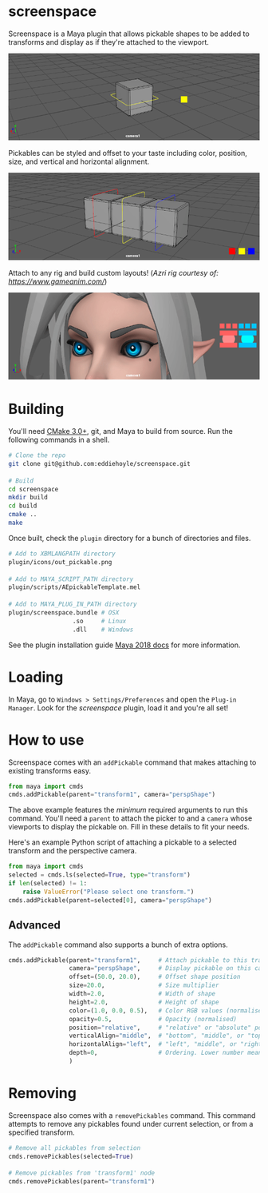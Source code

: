 # screenspace
Screenspace is a Maya plugin that allows pickable shapes to be added to transforms and display as if they're attached to the viewport.

![alt text](resources/screenspace1.gif "Pickable")

Pickables can be styled and offset to your taste including color, position, size, and vertical and horizontal alignment.

![alt text](resources/screenspace2.gif "Style")

Attach to any rig and build custom layouts! (*Azri rig courtesy of: https://www.gameanim.com/*)

![alt text](resources/screenspace3.gif "Interfaces")

# Building
You'll need [CMake 3.0+](https://cmake.org), git, and Maya to build from source. Run the following commands in a shell.

```bash
# Clone the repo
git clone git@github.com:eddiehoyle/screenspace.git

# Build
cd screenspace
mkdir build
cd build
cmake ..
make
```

Once built, check the `plugin` directory for a bunch of directories and files.

```bash
# Add to XBMLANGPATH directory
plugin/icons/out_pickable.png

# Add to MAYA_SCRIPT_PATH directory
plugin/scripts/AEpickableTemplate.mel

# Add to MAYA_PLUG_IN_PATH directory
plugin/screenspace.bundle # OSX
                  .so     # Linux
                  .dll    # Windows
```

See the plugin installation guide [Maya 2018 docs](https://knowledge.autodesk.com/support/maya/learn-explore/caas/CloudHelp/cloudhelp/2018/ENU/Maya-Customizing/files/GUID-FA51BD26-86F3-4F41-9486-2C3CF52B9E17-htm.html) for more information. 

# Loading

In Maya, go to `Windows > Settings/Preferences` and open the `Plug-in Manager`. Look for the _screenspace_ plugin, load it and you're all set!

# How to use
Screenspace comes with an `addPickable` command that makes attaching to existing transforms easy.

```python
from maya import cmds
cmds.addPickable(parent="transform1", camera="perspShape")
```

The above example features the _minimum_ required arguments to run this command. You'll need a `parent` to attach the picker to and a `camera` whose viewports to display the pickable on. Fill in these details to fit your needs.

Here's an example Python script of attaching a pickable to a selected transform and the perspective camera.

```python
from maya import cmds
selected = cmds.ls(selected=True, type="transform")
if len(selected) != 1:
    raise ValueError("Please select one transform.")
cmds.addPickable(parent=selected[0], camera="perspShape")
```

## Advanced

The `addPickable` command also supports a bunch of extra options.

```python
cmds.addPickable(parent="transform1",     # Attach pickable to this transform 
                 camera="perspShape",     # Display pickable on this camera's viewports
                 offset=(50.0, 20.0),     # Offset shape position
                 size=20.0,               # Size multiplier
                 width=2.0,               # Width of shape
                 height=2.0,              # Height of shape
                 color=(1.0, 0.0, 0.5),   # Color RGB values (normalised)
                 opacity=0.5,             # Opacity (normalised)
                 position="relative",     # "relative" or "absolute" position
                 verticalAlign="middle",  # "bottom", "middle", or "top" alignment
                 horizontalAlign="left",  # "left", "middle", or "right" alignment
                 depth=0,                 # Ordering. Lower number means higher priority
                 )
```

# Removing
Screenspace also comes with a `removePickables` command. This command attempts to remove any pickables found under current selection, or from a specified transform.

```python
# Remove all pickables from selection
cmds.removePickables(selected=True)

# Remove pickables from 'transform1' node
cmds.removePickables(parent="transform1")
```